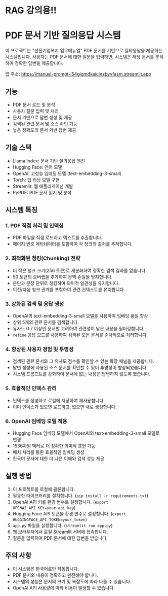 # RAG 강의용!!

# PDF 문서 기반 질의응답 시스템

이 프로젝트는 "선진기업복지 업무메뉴얼" PDF 문서를 기반으로 질의응답을 제공하는 시스템입니다. 사용자는 PDF 문서에 대한 질문을 입력하면, 시스템은 해당 문서를 분석하여 정확한 답변을 제공합니다.

앱 주소: https://manual-prompt-i54gigmdkaicinzbvvfasm.streamlit.app

## 기능

* PDF 문서 로드 및 분석
* 사용자 질문 입력 및 처리
* 문서 기반으로 답변 생성 및 제공
* 검색된 관련 문서 및 소스 확인 기능
* 높은 정확도의 문서 기반 답변 제공

## 기술 스택

* Llama Index: 문서 기반 질의응답 엔진
* Hugging Face: 언어 모델
* OpenAI: 고성능 임베딩 모델 (text-embedding-3-small)
* Torch: 딥 러닝 모델 구현
* Streamlit: 웹 애플리케이션 개발
* PyPDF: PDF 문서 읽기 및 분석

## 시스템 특징

### 1. PDF 직접 처리 및 인덱싱
- PDF 파일을 직접 로드하고 텍스트를 추출합니다.
- 페이지 번호 메타데이터를 포함하여 각 청크의 출처를 추적합니다.

### 2. 최적화된 청킹(Chunking) 전략
- 더 작은 청크 크기(256 토큰)로 세분화하여 정확한 검색 결과를 얻습니다.
- 50 토큰의 오버랩을 추가하여 문맥 손실을 방지합니다.
- 문단과 문장 단위로 청킹하여 의미적 일관성을 유지합니다.
- 이전/다음 청크 관계를 포함하여 관련 컨텍스트를 유지합니다.

### 3. 강화된 검색 및 응답 생성
- OpenAI의 text-embedding-3-small 모델을 사용하여 임베딩 품질 향상
- 상위 5개의 관련 문서를 검색합니다.
- 유사도 0.7 이상인 문서만 고려하여 관련성이 낮은 내용을 필터링합니다.
- `refine` 응답 모드를 사용하여 검색된 모든 문서를 순차적으로 처리합니다.

### 4. 향상된 사용자 경험 및 투명성
- 검색된 관련 문서와 그 유사도 점수를 확인할 수 있는 확장 패널을 제공합니다.
- 답변 생성에 사용된 소스 문서를 확인할 수 있어 투명성이 향상되었습니다.
- 시스템 프롬프트를 강화하여 문서에 없는 내용은 답변하지 않도록 했습니다.

### 5. 효율적인 인덱스 관리
- 인덱스를 생성하고 로컬에 저장하여 재사용합니다.
- 이미 인덱스가 있으면 로드하고, 없으면 새로 생성합니다.

### 6. OpenAI 임베딩 모델 적용
- Hugging Face 임베딩 모델에서 OpenAI의 text-embedding-3-small 모델로 변경
- 1536차원 벡터로 더 정확한 의미적 표현 가능
- 배치 처리를 통한 효율적인 임베딩 생성
- 한국어 문서에 대한 더 나은 이해와 검색 성능 제공

## 실행 방법

1. 이 프로젝트를 로컬에 클론합니다.
2. 필요한 라이브러리를 설치합니다. (`pip install -r requirements.txt`)
3. OpenAI API 키를 환경 변수로 설정합니다. (`export OPENAI_API_KEY=your_api_key`)
4. Hugging Face API 토큰을 환경 변수로 설정합니다. (`export HUGGINGFACE_API_TOKEN=your_token`)
5. `app.py` 파일을 실행합니다. (`streamlit run app.py`)
6. 웹 브라우저에서 로컬 Streamlit 서버에 접속합니다.
7. 질문을 입력하여 PDF 문서에 대한 답변을 받습니다.

## 주의 사항

* 이 시스템은 한국어로만 작동합니다.
* PDF 문서의 내용이 정확하고 완전해야 합니다.
* 시스템의 성능은 문서의 크기 및 복잡도에 따라 다를 수 있습니다.
* OpenAI API 사용량에 따라 비용이 발생할 수 있습니다.
